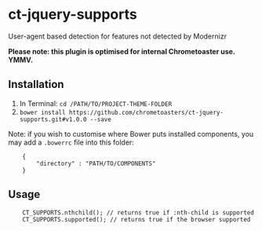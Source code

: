 ct-jquery-supports
==================

User-agent based detection for features not detected by Modernizr

__Please note: this plugin is optimised for internal Chrometoaster use. YMMV.__

## Installation

1. In Terminal: `cd /PATH/TO/PROJECT-THEME-FOLDER`
1. `bower install https://github.com/chrometoasters/ct-jquery-supports.git#v1.0.0 --save`

Note: if you wish to customise where Bower puts installed components, you may add a `.bowerrc` file into this folder:

        {
            "directory" : "PATH/TO/COMPONENTS"
        }

## Usage

        CT_SUPPORTS.nthchild(); // returns true if :nth-child is supported
        CT_SUPPORTS.supported(); // returns true if the browser supported